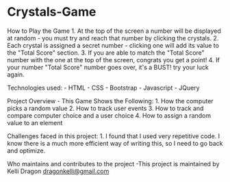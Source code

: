 # Crystals-Game

How to Play the Game
    1. At the top of the screen a number will be displayed at random - you must try and reach that number by clicking the crystals.
    2. Each crystal is assigned a secret number - clicking one will add its value to the "Total Score" section.
    3. If you are able to match the "Total Score" number with the one at the top of the screen, congrats you get a point!
    4. If your number "Total Score" number goes over, it's a BUST! try your luck again.

Technologies used:
    - HTML
    - CSS
    - Bootstrap
    - Javascript
    - JQuery 
  

Project Overview - This Game Shows the Following:
        1. How the computer picks a random value
        2. How to track user events
        3. How to track and compare computer choice and a user choice
        4. How to assign a random value to an element

Challenges faced in this project:
    1. I found that I used very repetitive code. I know there is a much more efficient way of writing this, so I need to go back and optimize. 
   
Who maintains and contributes to the project
    -This project is maintained by Kelli Dragon dragonkelli@gmail.com
